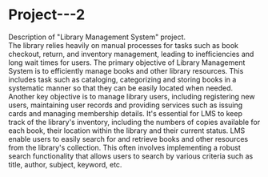 # Project---2

Description of "Library Management System" project. <br>
The library relies heavily on manual processes for tasks such as book checkout, return, and inventory management, leading to inefficiencies and long wait times for users. The primary objective of Library Management System is to efficiently manage books and other library resources. This includes task such as cataloging, categorizing and storing books in a systematic manner so that they can be easily located when needed. Another key objective is to manage library users, including registering new users, maintaining user records and providing services such as issuing cards and managing membership details. It's essential for LMS to keep track of the library's inventory, including  the numbers of copies available for each book, their location within the library and their current status. LMS enable users to easily search for and retrieve books and other resources from the library's collection. This often involves implementing a robust search functionality that allows users to search by various criteria such as title, author, subject, keyword, etc.
